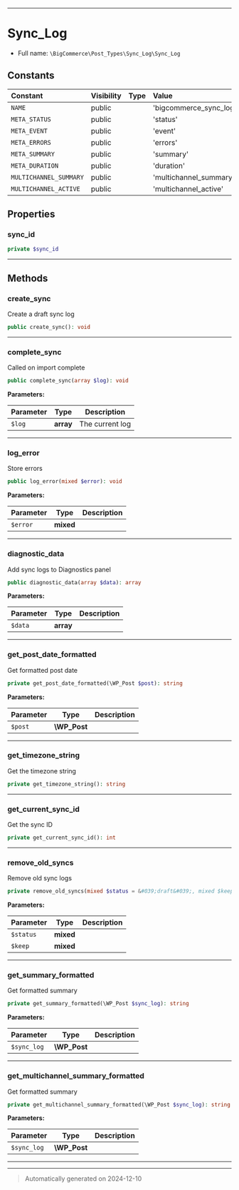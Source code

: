 ***

# Sync_Log





* Full name: `\BigCommerce\Post_Types\Sync_Log\Sync_Log`


## Constants

| Constant | Visibility | Type | Value |
|:---------|:-----------|:-----|:------|
|`NAME`|public| |&#039;bigcommerce_sync_log&#039;|
|`META_STATUS`|public| |&#039;status&#039;|
|`META_EVENT`|public| |&#039;event&#039;|
|`META_ERRORS`|public| |&#039;errors&#039;|
|`META_SUMMARY`|public| |&#039;summary&#039;|
|`META_DURATION`|public| |&#039;duration&#039;|
|`MULTICHANNEL_SUMMARY`|public| |&#039;multichannel_summary&#039;|
|`MULTICHANNEL_ACTIVE`|public| |&#039;multichannel_active&#039;|

## Properties


### sync_id



```php
private $sync_id
```






***

## Methods


### create_sync

Create a draft sync log

```php
public create_sync(): void
```












***

### complete_sync

Called on import complete

```php
public complete_sync(array $log): void
```








**Parameters:**

| Parameter | Type | Description |
|-----------|------|-------------|
| `$log` | **array** | The current log |





***

### log_error

Store errors

```php
public log_error(mixed $error): void
```








**Parameters:**

| Parameter | Type | Description |
|-----------|------|-------------|
| `$error` | **mixed** |  |





***

### diagnostic_data

Add sync logs to Diagnostics panel

```php
public diagnostic_data(array $data): array
```








**Parameters:**

| Parameter | Type | Description |
|-----------|------|-------------|
| `$data` | **array** |  |





***

### get_post_date_formatted

Get formatted post date

```php
private get_post_date_formatted(\WP_Post $post): string
```








**Parameters:**

| Parameter | Type | Description |
|-----------|------|-------------|
| `$post` | **\WP_Post** |  |





***

### get_timezone_string

Get the timezone string

```php
private get_timezone_string(): string
```












***

### get_current_sync_id

Get the sync ID

```php
private get_current_sync_id(): int
```












***

### remove_old_syncs

Remove old sync logs

```php
private remove_old_syncs(mixed $status = &#039;draft&#039;, mixed $keep): void
```








**Parameters:**

| Parameter | Type | Description |
|-----------|------|-------------|
| `$status` | **mixed** |  |
| `$keep` | **mixed** |  |





***

### get_summary_formatted

Get formatted summary

```php
private get_summary_formatted(\WP_Post $sync_log): string
```








**Parameters:**

| Parameter | Type | Description |
|-----------|------|-------------|
| `$sync_log` | **\WP_Post** |  |





***

### get_multichannel_summary_formatted

Get formatted summary

```php
private get_multichannel_summary_formatted(\WP_Post $sync_log): string
```








**Parameters:**

| Parameter | Type | Description |
|-----------|------|-------------|
| `$sync_log` | **\WP_Post** |  |





***


***
> Automatically generated on 2024-12-10
